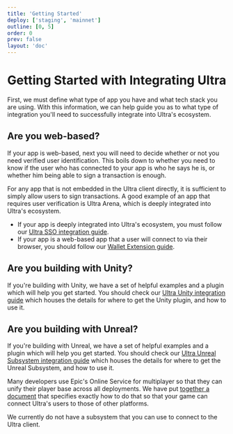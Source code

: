 ```yaml
---
title: 'Getting Started'
deploy: ['staging', 'mainnet']
outline: [0, 5]
order: 0
prev: false
layout: 'doc'
---
```


# Getting Started with Integrating Ultra

First, we must define what type of app you have and what tech stack you are using. With this information, we can help guide you as to what type of integration you'll need to successfully integrate into Ultra's ecosystem.

## Are you web-based?

If your app is web-based, next you will need to decide whether or not you need verified user identification. This boils down to whether you need to know if the user who has connected to your app is who he says he is, or whether him being able to sign a transaction is enough.

For any app that is not embedded in the Ultra client directly, it is sufficient to simply allow users to sign transactions. A good example of an app that requires user verification is Ultra Arena, which is deeply integrated into Ultra's ecosystem.

-   If your app is deeply integrated into Ultra's ecosystem, you must follow our [Ultra SSO integration guide](./web/index.md).
-   If your app is a web-based app that a user will connect to via their browser, you should follow our [Wallet Extension guide](../products/ultra-wallet/index.md).

## Are you building with Unity?

If you're building with Unity, we have a set of helpful examples and a plugin which will help you get started. You should check our [Ultra Unity integration guide](./unity/index.md) which houses the details for where to get the Unity plugin, and how to use it.

## Are you building with Unreal?

If you're building with Unreal, we have a set of helpful examples and a plugin which will help you get started. You should check our [Ultra Unreal Subsystem integration guide](./unreal/index.md) which houses the details for where to get the Unreal Subsystem, and how to use it.

Many developers use Epic's Online Service for multiplayer so that they can unify their player base across all deployments. We have put [together a document](./web/index.md) that specifies exactly how to do that so that your game can connect Ultra's users to those of other platforms.

We currently do not have a subsystem that you can use to connect to the Ultra client.

